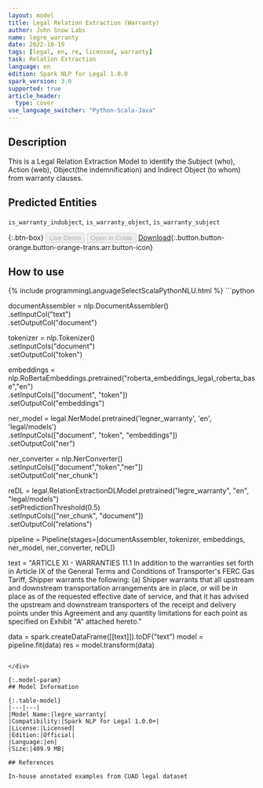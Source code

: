 ```yaml
---
layout: model
title: Legal Relation Extraction (Warranty)
author: John Snow Labs
name: legre_warranty
date: 2022-10-19
tags: [legal, en, re, licensed, warranty]
task: Relation Extraction
language: en
edition: Spark NLP for Legal 1.0.0
spark_version: 3.0
supported: true
article_header:
  type: cover
use_language_switcher: "Python-Scala-Java"
---
```


## Description

This is a Legal Relation Extraction Model to identify the Subject (who), Action (web), Object(the indemnification) and Indirect Object (to whom) from warranty clauses.

## Predicted Entities

`is_warranty_indobject`, `is_warranty_object`, `is_warranty_subject`

{:.btn-box}
<button class="button button-orange" disabled>Live Demo</button>
<button class="button button-orange" disabled>Open in Colab</button>
[Download](https://s3.amazonaws.com/auxdata.johnsnowlabs.com/legal/models/legre_warranty_en_1.0.0_3.0_1666154293071.zip){:.button.button-orange.button-orange-trans.arr.button-icon}

## How to use



<div class="tabs-box" markdown="1">
{% include programmingLanguageSelectScalaPythonNLU.html %}
```python

documentAssembler = nlp.DocumentAssembler()\
  .setInputCol("text")\
  .setOutputCol("document")

tokenizer = nlp.Tokenizer()\
  .setInputCols("document")\
  .setOutputCol("token")

embeddings = nlp.RoBertaEmbeddings.pretrained("roberta_embeddings_legal_roberta_base","en") \
    .setInputCols(["document", "token"]) \
    .setOutputCol("embeddings")

ner_model = legal.NerModel.pretrained('legner_warranty', 'en', 'legal/models') \
        .setInputCols(["document", "token", "embeddings"]) \
        .setOutputCol("ner")

ner_converter = nlp.NerConverter() \
        .setInputCols(["document","token","ner"]) \
        .setOutputCol("ner_chunk")

reDL = legal.RelationExtractionDLModel.pretrained("legre_warranty", "en", "legal/models") \
    .setPredictionThreshold(0.5) \
    .setInputCols(["ner_chunk", "document"]) \
    .setOutputCol("relations")
    
pipeline = Pipeline(stages=[documentAssembler, tokenizer, embeddings, ner_model, ner_converter, reDL])

text = "ARTICLE XI - WARRANTIES   11.1 In addition to the warranties set forth in Article IX of the General Terms and Conditions of Transporter's FERC Gas Tariff, Shipper warrants the following:   (a) Shipper warrants that all upstream and downstream transportation arrangements are in place, or will be in place as of the requested effective date of service, and that it has advised the upstream and downstream transporters of the receipt and delivery points under this Agreement and any quantity limitations for each point as specified on Exhibit "A" attached hereto."

data = spark.createDataFrame([[text]]).toDF("text")
model = pipeline.fit(data)
res = model.transform(data)
```

</div>

{:.model-param}
## Model Information

{:.table-model}
|---|---|
|Model Name:|legre_warranty|
|Compatibility:|Spark NLP for Legal 1.0.0+|
|License:|Licensed|
|Edition:|Official|
|Language:|en|
|Size:|409.9 MB|

## References

In-house annotated examples from CUAD legal dataset